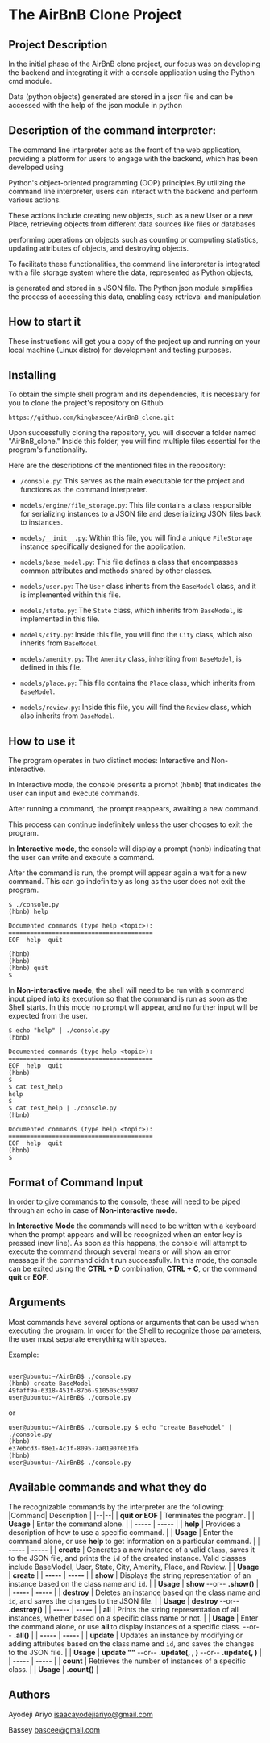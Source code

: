 # The AirBnB Clone Project


## Project Description
In the initial phase of the AirBnB clone project, our focus was on developing the backend and integrating it with a console application using the Python cmd module.

Data (python objects) generated are stored in a json file and can be accessed with the help of the json module in python

## Description of the command interpreter:
The command line interpreter acts as the front of the web application, providing a platform for users to engage with the backend,  which has been developed using

Python's object-oriented programming (OOP) principles.By utilizing the command line interpreter, users can interact with the backend and perform various actions.

These actions include creating new objects, such as a new User or a new Place, retrieving objects from different data sources like files or databases

performing operations on objects such as counting or computing statistics, updating attributes of objects, and destroying objects.

To facilitate these functionalities, the command line interpreter is integrated with a file storage system where the data, represented as Python objects, 

is generated and stored in a JSON file. The Python json module simplifies the process of accessing this data, enabling easy retrieval and manipulation

## How to start it
These instructions will get you a copy of the project up and running on your local machine (Linux distro) for development and testing purposes.

## Installing

To obtain the simple shell program and its dependencies, it is necessary for you to clone the project's repository on Github

```
https://github.com/kingbascee/AirBnB_clone.git
```
Upon successfully cloning the repository, you will discover a folder named "AirBnB_clone." Inside this folder, you will find multiple files essential for 
the program's functionality.

Here are the descriptions of the mentioned files in the repository:

- `/console.py`: This serves as the main executable for the project and functions as the command interpreter.

- `models/engine/file_storage.py`: This file contains a class responsible for serializing instances to a JSON file and deserializing JSON files back to instances.

- `models/__init__.py`: Within this file, you will find a unique `FileStorage` instance specifically designed for the application.

- `models/base_model.py`: This file defines a class that encompasses common attributes and methods shared by other classes.

- `models/user.py`: The `User` class inherits from the `BaseModel` class, and it is implemented within this file.

- `models/state.py`: The `State` class, which inherits from `BaseModel`, is implemented in this file.

- `models/city.py`: Inside this file, you will find the `City` class, which also inherits from `BaseModel`.

- `models/amenity.py`: The `Amenity` class, inheriting from `BaseModel`, is defined in this file.

- `models/place.py`: This file contains the `Place` class, which inherits from `BaseModel`.

- `models/review.py`: Inside this file, you will find the `Review` class, which also inherits from `BaseModel`.



## How to use it
The program operates in two distinct modes: Interactive and Non-interactive.

In Interactive mode, the console presents a prompt (hbnb) that indicates the user can input and execute commands. 

After running a command, the prompt reappears, awaiting a new command. 

This process can continue indefinitely unless the user chooses to exit the program.

In **Interactive mode**, the console will display a prompt (hbnb) indicating that the user can write and execute a command. 

After the command is run, the prompt will appear again a wait for a new command. This can go indefinitely as long as the user does not exit the program.

```
$ ./console.py
(hbnb) help

Documented commands (type help <topic>):
========================================
EOF  help  quit

(hbnb) 
(hbnb) 
(hbnb) quit
$
```

In **Non-interactive mode**, the shell will need to be run with a command input piped into its execution so that the command is run as soon as the Shell starts. In this mode no prompt will appear, and no further input will be expected from the user.


```
$ echo "help" | ./console.py
(hbnb)

Documented commands (type help <topic>):
========================================
EOF  help  quit
(hbnb) 
$
$ cat test_help
help
$
$ cat test_help | ./console.py
(hbnb)

Documented commands (type help <topic>):
========================================
EOF  help  quit
(hbnb) 
$
```

## Format of Command Input

In order to give commands to the console, these will need to be piped through an echo in case of  **Non-interactive mode**.

In  **Interactive Mode**  the commands will need to be written with a keyboard when the prompt appears and will be recognized when an enter key is pressed (new line). As soon as this happens, the console will attempt to execute the command through several means or will show an error message if the command didn't run successfully. In this mode, the console can be exited using the **CTRL + D** combination,  **CTRL + C**, or the command **quit** or **EOF**.

## Arguments

Most commands have several options or arguments that can be used when executing the program. In order for the Shell to recognize those parameters, the user must separate everything with spaces.

Example:

```

user@ubuntu:~/AirBnB$ ./console.py
(hbnb) create BaseModel
49faff9a-6318-451f-87b6-910505c55907
user@ubuntu:~/AirBnB$ ./console.py

```

or

```
user@ubuntu:~/AirBnB$ ./console.py $ echo "create BaseModel" | ./console.py
(hbnb)
e37ebcd3-f8e1-4c1f-8095-7a019070b1fa
(hbnb)
user@ubuntu:~/AirBnB$ ./console.py
```

## Available commands and what they do

The recognizable commands by the interpreter are the following:
|Command| Description |
|--|--|
| **quit or EOF** | Terminates the program. |
| **Usage** | Enter the command alone. |
| **-----** | **-----** |
| **help** | Provides a description of how to use a specific command. |
| **Usage** | Enter the command alone, or use **help <command>** to get information on a particular command. |
| **-----** | **-----** |
| **create** | Generates a new instance of a valid `Class`, saves it to the JSON file, and prints the `id` of the created instance. Valid classes include BaseModel, User, State, City, Amenity, Place, and Review. |
| **Usage** | **create <class name>** |
| **-----** | **-----** |
| **show** | Displays the string representation of an instance based on the class name and `id`. |
| **Usage** | **show <class name> <id>** --or-- **<class name>.show(<id>)** |
| **-----** | **-----** |
| **destroy** | Deletes an instance based on the class name and `id`, and saves the changes to the JSON file. |
| **Usage** | **destroy <class name> <id>** --or-- **<class name>.destroy(<id>)** |
| **-----** | **-----** |
| **all** | Prints the string representation of all instances, whether based on a specific class name or not. |
| **Usage** | Enter the command alone, or use **all <class name>** to display instances of a specific class. --or-- **<class name>.all()** |
| **-----** | **-----** |
| **update** | Updates an instance by modifying or adding attributes based on the class name and `id`, and saves the changes to the JSON file. |
| **Usage** | **update <class name> <id> <attribute name> "<attribute value>"** --or-- **<class name>.update(<id>, <attribute name>, <attribute value>)** --or-- **<class name>.update(<id>, <dictionary representation>)** |
| **-----** | **-----** |
| **count** | Retrieves the number of instances of a specific class. |
| **Usage** | **<class name>.count()** |

## Authors

Ayodeji Ariyo <isaacayodejiariyo@gmail.com>

Bassey <bascee@gmail.com>